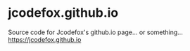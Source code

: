 # jcodefox.github.io
Source code for Jcodefox's github.io page... or something... <br>
https://jcodefox.github.io
